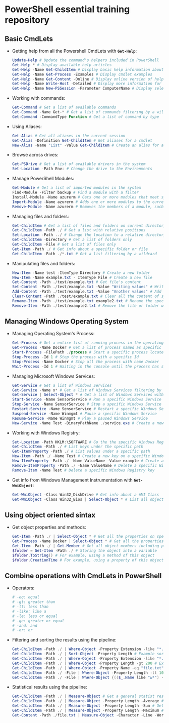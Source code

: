 # PowerShell essential training repository

## Basic CmdLets

* Getting help from all the Powershell CmdLets with __`Get-Help`__:

    ```powershell
    Update-Help # Update the command's helpers included in PowerShell
    Get-Help * # Display available help articles
    Get-Help -Name Get-ChildItem # Display basic help information about a cmdlet
    Get-Help -Name Get-Process -Examples # Display cmdlet examples
    Get-Help -Name Get-Content -Online # Display online version of help
    Get-Help -Name Write-Host -Detailed # Display more information for a cmdlet
    Get-Help -Name New-PSSession -Parameter ComputerName # Display selected parts of a cmdlet by using parameters
    ```

* Working with commands:

    ```powershell
    Get-Command # Get a list of available commands
    Get-Command -Name Get-* # Get a list of commands filtering by a wildcard name
    Get-Command -CommandType Function # Get a list of command by type
    ```

* Using Aliases:

    ```powershell
    Get-Alias # Get all aliases in the current session
    Get-Alias -Definition Get-ChildItem # Get aliases for a cmdlet
    New-Alias -Name "List" -Value Get-ChildItem # Create an alias for a cmdlet
    ```

* Browse across drives:

    ```powershell
    Get-PSDrive # Get a list of available drivers in the system
    Set-Location -Path Env: # Change the drive to the Environments
    ```

* Manage PowerShell Modules:

    ```powershell
    Get-Module # Get a list of imported modules in the system
    Find-Module -Filter backup # Find a module with a filter
    Install-Module -Name azurerm # Gets one or more modules that meet specified criteria from an online repository.
    Import-Module -Name azurerm # Adds one or more modules to the current session
    Remove-Module -Name azurerm # Removes the members of a module, such as cmdlets and functions
    ```

* Managing files and folders:

    ```powershell
    Get-ChildItem # Get a list of files and folders on current directory
    Get-ChildItem -Path ./ # Get a list with relative positions
    Set-Location -Path ../ # Change the location to a relative directory or absolute location
    Get-ChildItem -Directory # Get a list of folders only
    Get-ChildItem -File # Get a list of files only
    Get-Item -Path ./ # Get info about a specific folder or file
    Get-ChildItem -Path ./*.txt # Get a list filtering by a wildcard
    ```

* Manipulating files and folders:

    ```powershell
    New-Item -Name test -ItemType Directory # Create a new folder
    New-Item -Name example.txt - ItemType File # Create a new file
    Get-Content -Path ./test/example.txt # Get file's content
    Set-Content -Path ./test/example.txt -Value "Writing values" # Write all the content of the specific file
    Add-Content -Path ./test/example.txt -Value "Another values" # Add values to a specific file before a line break
    Clear-Content -Path ./test/example.txt # Clear all the content of specific file
    Rename-Item -Path ./test/example.txt example2.txt # Rename the specific file or folder
    Remove-Item -Path ./test/example2.txt # Remove the file or folder without ask
    ```

## Managing Windows Operating System

* Managing Operating System's Process:

    ```powershell
    Get-Process # Get a entire list of running process in the operating system
    Get-Process -Name Docker # Get a list of process named as specific name
    Start-Process -FilePath ./process # Start a specific process located at specific path
    Stop-Process -Id 1 # Stop the process with a specific Id
    Stop-Process -Name Docker # Stop all the process with name Docker
    Wait-Process -Id 1 # Waiting in the console until the process has stoped
    ```

* Managing Microsoft Windows Services:

    ```powershell
    Get-Service # Get a list of Windows Services
    Get-Service -Name x* # Get a list of Windows Services filtering by a wildcard name
    Get-Service | Select-Object * # Get a list of Windows Services with all their objects
    Start-Service -Name SensorService # Run a specific Windows Service
    Stop-Service -Name SensorService # Stop a specific Windows Service
    Restart-Service -Name SensorService # Restart a specific Windows Service
    Suspend-Service -Name Winmgmt # Pause a specific Windows Service
    Resume-Service -Name Winmgmt # Play a paused Windows Service
    New-Service -Name Test -BinaryPathName ./service.exe # Create a new service with a specific binary file
    ```

* Working with Windows Registry:

    ```powershell
    Set-Location -Path HKLM:\SOFTWARE # Go the the specific Windows Registry Key
    Get-ChildItem -Path ./ # List keys under the specific path
    Get-ItemProperty -Path ./ # List values under a specific path
    New-Item -Path ./ -Name Test # Create a new key on a specific Windows Registry path
    New-ItemProperty -Path ./ -Name ValueName -Value example # Create a new value in the specific Windows Registry key
    Remove-ItemProperty -Path ./ -Name ValueName # Delete a specific Windows Registry value
    Remove-Item -Name Test # Delete a specific Windows Registry key
    ```

* Get info from Windows Management Instrumentation with __`Get-WmiObject`__:

    ```powershell
    Get-WmiObject -Class Win32_DiskDrive # Get info about a WMI Class
    Get-WmiObject -Class Win32_Bios | Select-Object * # List all objects from specific WMI Class
    ```

## Using object oriented sintax

* Get object properties and methods:

    ```powershell
    Get-Item -Path ./ | Select-Object * # Get all the properties on specific path
    Get-Process -Name Docker | Select-Object * # Get all the properties on specific process
    Get-Item -Path ./ | Get-Member # Get all object members including proerties and methods
    $folder = Get-Item -Path ./ # Storing the object into a variable
    $folder.ToString() # For example, using a method of this object
    $folder.CreationTime # For example, using a property of this object
    ```

## Combine operations with CmdLets in PowerShell

* Operators:

    ```powershell
    # -eq: equal
    # -gt: greater than
    # -lt: less than
    # -like: like a
    # -le: less or equal
    # -ge: greater or equal
    # -and: and
    # -or: or
    ```

* Filtering and sorting the results using the pipeline:
    ```powershell
    Get-ChildItem -Path ./ | Where-Object -Property Extension -like "*.txt" # Example filtering by extension
    Get-ChildItem -Path ./ | Sort-Object -Property Length # Example sorting in the specific path
    Get-ChildItem -Path ./ | Where-Object -Property Extension -like "*.txt" | Sort-Object -Property Length # Example combining two pipes
    Get-ChildItem -Path ./ | Where-Object -Property Length -gt 200 # Example filtering by length
    Get-ChildItem -Path ./ | Where-Object -Property Name -eq "file.txt" # Example filtering with specific property
    Get-ChildItem -Path ./ -File | Where-Object -Property Length -lt 10000 # Example filtering files by Length
    Get-ChildItem -Path ./ -File | Where-Object {(($_.Name like "w*") -and ($_.Length -gt 300)) -or ($_.Extension -like ".txt")} # Example with multiple filtering
    ```

* Statistical results using the pipeline:

    ```powershell
    Get-ChildItem -Path ./ | Measure-Object # Get a general statist results
    Get-ChildItem -Path ./ | Measure-Object -Property Length -Average # Get average of file's length on specific path
    Get-ChildItem -Path ./ | Measure-Object -Property Length -Sum # Get the total length of all the objects in specific path
    Get-ChildItem -Path ./ | Measure-Object -Property Length -Maximum # Get the largest file on specific path
    Get-Content -Path ./file.txt | Measure-Object -Character -Line -Word # Get full statist of a file content
    ```